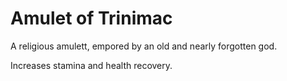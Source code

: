 # Amulet of Trinimac
A religious amulett, empored by an old and nearly forgotten god.

Increases stamina and health recovery.
